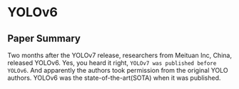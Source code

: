 # YOLOv6
## Paper Summary

Two months after the YOLOv7 release, researchers from Meituan Inc, China, released YOLOv6. Yes, you heard it right, `YOLOv7 was published before YOLOv6`. And apparently the authors took permission from the original YOLO authors. YOLOv6 was the state-of-the-art(SOTA) when it was published.
